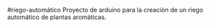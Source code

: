 #riego-automático
Proyecto de arduino para la creación de un riego automático de plantas aromáticas.